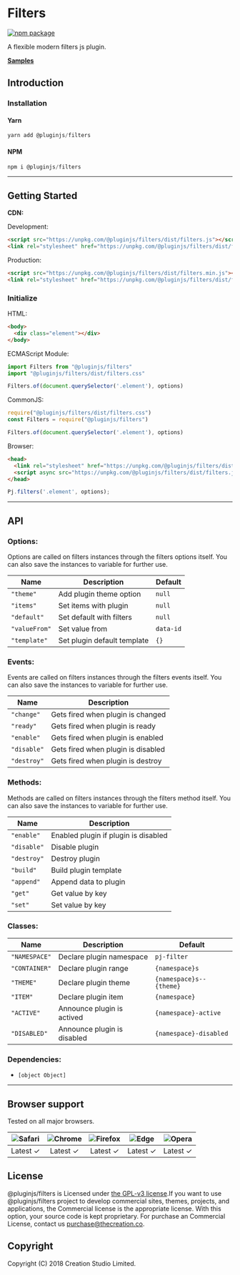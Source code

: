 # Filters
[![npm package](https://img.shields.io/npm/v/@pluginjs/filters.svg)](https://www.npmjs.com/package/@pluginjs/filters)

A flexible modern filters js plugin.

**[Samples](https://codesandbox.io/s/github/pluginjs/plugin.js/tree/master/modules/filters/samples)**

## Introduction
### Installation

#### Yarn
```javascript
yarn add @pluginjs/filters
```
#### NPM
```javascript
npm i @pluginjs/filters
```
---

## Getting Started

**CDN:**

Development:
```html
<script src="https://unpkg.com/@pluginjs/filters/dist/filters.js"></script>
<link rel="stylesheet" href="https://unpkg.com/@pluginjs/filters/dist/filters.css">
```
Production:
```html
<script src="https://unpkg.com/@pluginjs/filters/dist/filters.min.js"></script>
<link rel="stylesheet" href="https://unpkg.com/@pluginjs/filters/dist/filters.min.css">
```

### Initialize
HTML:
```html
<body>
  <div class="element"></div>
</body>
```
ECMAScript Module:
```javascript
import Filters from "@pluginjs/filters"
import "@pluginjs/filters/dist/filters.css"

Filters.of(document.querySelector('.element'), options)
```
CommonJS:
```javascript
require("@pluginjs/filters/dist/filters.css")
const Filters = require("@pluginjs/filters")

Filters.of(document.querySelector('.element'), options)
```
Browser:
```html
<head>
  <link rel="stylesheet" href="https://unpkg.com/@pluginjs/filters/dist/filters.css">
  <script async src="https://unpkg.com/@pluginjs/filters/dist/filters.js"></script>
</head>
```
```javascript
Pj.filters('.element', options);
```
---
## API

### Options:
Options are called on filters instances through the filters options itself.
You can also save the instances to variable for further use.

Name | Description | Default
-----|--------------|-----
`"theme"` | Add plugin theme option | `null`
`"items"` | Set items with plugin | `null`
`"default"` | Set default with filters | `null`
`"valueFrom"` | Set value from | `data-id`
`"template"` | Set plugin default template | `{}`

### Events:
Events are called on filters instances through the filters events itself.
You can also save the instances to variable for further use.

Name | Description
-----|-----
`"change"` | Gets fired when plugin is changed
`"ready"` | Gets fired when plugin is ready
`"enable"` | Gets fired when plugin is enabled
`"disable"` | Gets fired when plugin is disabled
`"destroy"` | Gets fired when plugin is destroy


### Methods:
Methods are called on filters instances through the filters method itself.
You can also save the instances to variable for further use.

Name | Description
-----|-----
`"enable"` | Enabled plugin if plugin is disabled
`"disable"` | Disable plugin
`"destroy"` | Destroy plugin
`"build"` | Build plugin template
`"append"` | Append data to plugin
`"get"` | Get value by key
`"set"` | Set value by key


### Classes:
Name | Description | Default
-----|------|------
`"NAMESPACE"` | Declare plugin namespace | `pj-filter`
`"CONTAINER"` | Declare plugin range | `{namespace}s`
`"THEME"` | Declare plugin theme | `{namespace}s--{theme}`
`"ITEM"` | Declare plugin item | `{namespace}`
`"ACTIVE"` | Announce plugin is actived | `{namespace}-active`
`"DISABLED"` | Announce plugin is disabled | `{namespace}-disabled`



### Dependencies:
- `[object Object]`

---

## Browser support

Tested on all major browsers.

| <img src="https://raw.githubusercontent.com/alrra/browser-logos/master/src/safari/safari_32x32.png" alt="Safari"> | <img src="https://raw.githubusercontent.com/alrra/browser-logos/master/src/chrome/chrome_32x32.png" alt="Chrome"> | <img src="https://raw.githubusercontent.com/alrra/browser-logos/master/src/firefox/firefox_32x32.png" alt="Firefox"> | <img src="https://raw.githubusercontent.com/alrra/browser-logos/master/src/edge/edge_32x32.png" alt="Edge"> | <img src="https://raw.githubusercontent.com/alrra/browser-logos/master/src/opera/opera_32x32.png" alt="Opera"> |
|:--:|:--:|:--:|:--:|:--:|
| Latest ✓ | Latest ✓ | Latest ✓ | Latest ✓ | Latest ✓ |

## License
@pluginjs/filters is Licensed under [the GPL-v3 license](LICENSE).If you want to use @pluginjs/filters project to develop commercial sites, themes, projects, and applications, the Commercial license is the appropriate license. With this option, your source code is kept proprietary. For purchase an Commercial License, contact us purchase@thecreation.co.

## Copyright
Copyright (C) 2018 Creation Studio Limited.